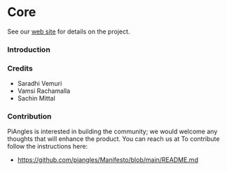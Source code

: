 Core
========
See our [web site](https://www.piangles.org) for details on the project.

### Introduction ###

### Credits ###
- Saradhi Vemuri
- Vamsi Rachamalla
- Sachin Mittal

### Contribution ###
PiAngles is interested in building the community; we would welcome any thoughts that will enhance the product. You can reach us at 
To contribute follow the instructions here:
 * https://github.com/piangles/Manifesto/blob/main/README.md

